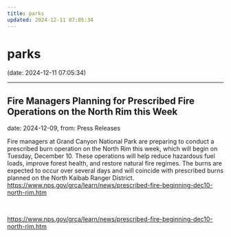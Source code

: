 ```yaml
---
title: parks
updated: 2024-12-11 07:05:34
---
```


# parks

(date: 2024-12-11 07:05:34)

---

## Fire Managers Planning for Prescribed Fire Operations on the North Rim this Week

date: 2024-12-09, from: Press Releases

Fire managers at Grand Canyon National Park are preparing to conduct a prescribed burn operation on the North Rim this week, which will begin on Tuesday, December 10. These operations will help reduce hazardous fuel loads, improve forest health, and restore natural fire regimes. The burns are expected to occur over several days and will coincide with prescribed burns planned on the North Kaibab Ranger District. https://www.nps.gov/grca/learn/news/prescribed-fire-beginning-dec10-north-rim.htm 

<br> 

<https://www.nps.gov/grca/learn/news/prescribed-fire-beginning-dec10-north-rim.htm>

